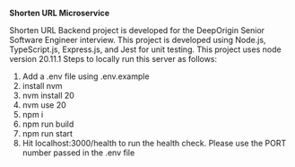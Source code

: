 **Shorten URL Microservice**

Shorten URL Backend project is developed for the DeepOrigin Senior Software Engineer interview.
This project is developed using Node.js, TypeScript.js, Express.js, and Jest for unit testing.
This project uses node version 20.11.1
Steps to locally run this server as follows:
1. Add a .env file using .env.example
2. install nvm
3. nvm install 20
4. nvm use 20
5. npm i
6. npm run build
7. npm run start
8. Hit localhost:3000/health to run the health check. Please use the PORT number passed in the .env file
